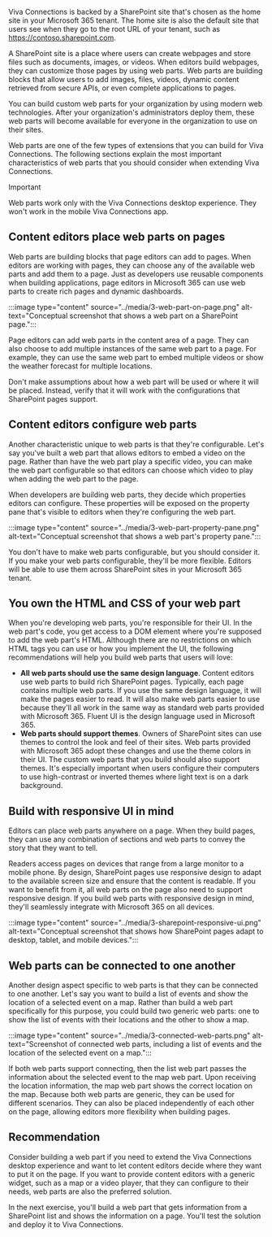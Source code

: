 Viva Connections is backed by a SharePoint site that's chosen as the home site in your Microsoft 365 tenant. The home site is also the default site that users see when they go to the root URL of your tenant, such as https://contoso.sharepoint.com.

A SharePoint site is a place where users can create webpages and store files such as documents, images, or videos. When editors build webpages, they can customize those pages by using web parts. Web parts are building blocks that allow users to add images, files, videos, dynamic content retrieved from secure APIs, or even complete applications to pages.

You can build custom web parts for your organization by using modern web technologies. After your organization's administrators deploy them, these web parts will become available for everyone in the organization to use on their sites.

Web parts are one of the few types of extensions that you can build for Viva Connections. The following sections explain the most important characteristics of web parts that you should consider when extending Viva Connections.

> [!IMPORTANT]
> Web parts work only with the Viva Connections desktop experience. They won't work in the mobile Viva Connections app.

## Content editors place web parts on pages

Web parts are building blocks that page editors can add to pages. When editors are working with pages, they can choose any of the available web parts and add them to a page. Just as developers use reusable components when building applications, page editors in Microsoft 365 can use web parts to create rich pages and dynamic dashboards.

:::image type="content" source="../media/3-web-part-on-page.png" alt-text="Conceptual screenshot that shows a web part on a SharePoint page.":::

Page editors can add web parts in the content area of a page. They can also choose to add multiple instances of the same web part to a page. For example, they can use the same web part to embed multiple videos or show the weather forecast for multiple locations. 

Don't make assumptions about how a web part will be used or where it will be placed. Instead, verify that it will work with the configurations that SharePoint pages support.

## Content editors configure web parts

Another characteristic unique to web parts is that they're configurable. Let's say you've built a web part that allows editors to embed a video on the page. Rather than have the web part play a specific video, you can make the web part configurable so that editors can choose which video to play when adding the web part to the page.

When developers are building web parts, they decide which properties editors can configure. These properties will be exposed on the property pane that's visible to editors when they're configuring the web part.

:::image type="content" source="../media/3-web-part-property-pane.png" alt-text="Conceptual screenshot that shows a web part's property pane.":::

You don't have to make web parts configurable, but you should consider it. If you make your web parts configurable, they'll be more flexible. Editors will be able to use them across SharePoint sites in your Microsoft 365 tenant.

## You own the HTML and CSS of your web part

When you're developing web parts, you're responsible for their UI. In the web part's code, you get access to a DOM element where you're supposed to add the web part's HTML. Although there are no restrictions on which HTML tags you can use or how you implement the UI, the following recommendations will help you build web parts that users will love:

- **All web parts should use the same design language**. Content editors use web parts to build rich SharePoint pages. Typically, each page contains multiple web parts. If you use the same design language, it will make the pages easier to read. It will also make web parts easier to use because they'll all work in the same way as standard web parts provided with Microsoft 365. Fluent UI is the design language used in Microsoft 365.
- **Web parts should support themes**. Owners of SharePoint sites can use themes to control the look and feel of their sites. Web parts provided with Microsoft 365 adopt these changes and use the theme colors in their UI. The custom web parts that you build should also support themes. It's especially important when users configure their computers to use high-contrast or inverted themes where light text is on a dark background.

## Build with responsive UI in mind

Editors can place web parts anywhere on a page. When they build pages, they can use any combination of sections and web parts to convey the story that they want to tell. 

Readers access pages on devices that range from a large monitor to a mobile phone. By design, SharePoint pages use responsive design to adapt to the available screen size and ensure that the content is readable. If you want to benefit from it, all web parts on the page also need to support responsive design. If you build web parts with responsive design in mind, they'll seamlessly integrate with Microsoft 365 on all devices.

:::image type="content" source="../media/3-sharepoint-responsive-ui.png" alt-text="Conceptual screenshot that shows how SharePoint pages adapt to desktop, tablet, and mobile devices.":::

## Web parts can be connected to one another

Another design aspect specific to web parts is that they can be connected to one another. Let's say you want to build a list of events and show the location of a selected event on a map. Rather than build a web part specifically for this purpose, you could build two generic web parts: one to show the list of events with their locations and the other to show a map.

:::image type="content" source="../media/3-connected-web-parts.png" alt-text="Screenshot of connected web parts, including a list of events and the location of the selected event on a map.":::

If both web parts support connecting, then the list web part passes the information about the selected event to the map web part. Upon receiving the location information, the map web part shows the correct location on the map. Because both web parts are generic, they can be used for different scenarios. They can also be placed independently of each other on the page, allowing editors more flexibility when building pages.

## Recommendation

Consider building a web part if you need to extend the Viva Connections desktop experience and want to let content editors decide where they want to put it on the page. If you want to provide content editors with a generic widget, such as a map or a video player, that they can configure to their needs, web parts are also the preferred solution.

In the next exercise, you'll build a web part that gets information from a SharePoint list and shows the information on a page. You'll test the solution and deploy it to Viva Connections.
